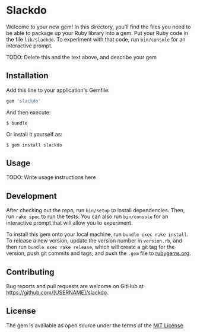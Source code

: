 # Slackdo

Welcome to your new gem! In this directory, you'll find the files you need to be able to package up your Ruby library into a gem. Put your Ruby code in the file `lib/slackdo`. To experiment with that code, run `bin/console` for an interactive prompt.

TODO: Delete this and the text above, and describe your gem

## Installation

Add this line to your application's Gemfile:

```ruby
gem 'slackdo'
```

And then execute:

    $ bundle

Or install it yourself as:

    $ gem install slackdo

## Usage

TODO: Write usage instructions here

## Development

After checking out the repo, run `bin/setup` to install dependencies. Then, run `rake spec` to run the tests. You can also run `bin/console` for an interactive prompt that will allow you to experiment.

To install this gem onto your local machine, run `bundle exec rake install`. To release a new version, update the version number in `version.rb`, and then run `bundle exec rake release`, which will create a git tag for the version, push git commits and tags, and push the `.gem` file to [rubygems.org](https://rubygems.org).

## Contributing

Bug reports and pull requests are welcome on GitHub at https://github.com/[USERNAME]/slackdo.

## License

The gem is available as open source under the terms of the [MIT License](https://opensource.org/licenses/MIT).

